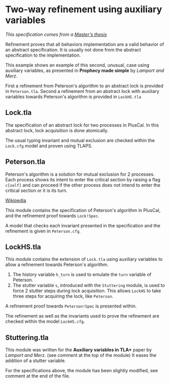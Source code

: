 # Two-way refinement using auxiliary variables

*This specification comes from a 
[Master's thesis](http://hdl.handle.net/2268.2/23374)*

Refinement proves that all behaviors implementation are a valid behavior of
an abstract specification. It is usually not done from the abstract 
specification to the implementation.

This example shows an example of this second, unusual, case using auxiliary 
variables, as presented in **Prophecy made simple** by *Lamport and Merz*.

First a refinement from Peterson's algorithm to an abstract lock is provided
in `Peterson.tla`. Second a refinement from an abstract lock with auxiliary
variables towards Peterson's algorithm is provided in `LockHS.tla`

## Lock.tla

The specification of an abstract lock for two processes in PlusCal.
In this abstract lock, lock acquisition is done atomically.

The usual typing invariant and mutual exclusion are checked within the
`Lock.cfg` model and proven using TLAPS.

## Peterson.tla

Peterson's algorithm is a solution for mutual exclusion for 2 processes.
Each process shows its intent to enter the critical section by raising a flag
`c[self]` and can proceed if the other process does not intend to enter the 
critical section or it is its turn.

[Wikipedia](https://en.wikipedia.org/wiki/Peterson%27s_algorithm)

This module contains the specification of Peterson's algorithm in PlusCal, and 
the refinement proof towards `Lock!Spec`.

A model that checks each invariant presented in the specification and the 
refinement is given in `Peterson.cfg`.

## LockHS.tla

This module contains the extension of `Lock.tla` using auxiliary variables
to allow a refinement towards Peterson's algorithm.
1. The history variable `h_turn` is used to emulate the `turn` variable of
   Peterson.
1. The stutter variable `s`, introduced with the `Stuttering` module, is 
   used to force 2 stutter steps during lock acquisition.
   This allows `LockHS` to take three steps for acquiring the lock, like 
   `Peterson`.

A refinement proof towards `Peterson!Spec` is presented within.

The refinement as well as the invariants used to prove the refinement are 
checked within the model `LockHS.cfg`.

## Stuttering.tla

This module was written for the **Auxiliary variables in TLA+** paper by
*Lamport and Merz*. (see comment at the top of the module) It eases the 
addition of a stutter variable.

For the specifications above, the module has been slightly modified, see comment
at the end of the file.